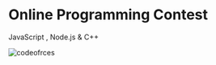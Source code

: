 # Online Programming Contest
JavaScript , Node.js & C++ 



![codeofrces](https://user-images.githubusercontent.com/54984550/67179655-cee40600-f3f8-11e9-86db-3b1853bc7e4f.PNG)
